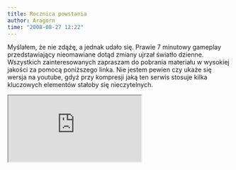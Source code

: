 ```yaml
---
title: Rocznica powstania
author: Aragorn
time: "2008-08-27 12:22"
---
```


Myślałem, że nie zdążę, a jednak udało się. Prawie 7 minutowy gameplay przedstawiający nieomawiane dotąd zmiany ujrzał światło dzienne.
Wszystkich zainteresowanych zapraszam do pobrania materiału w wysokiej jakości za pomocą poniższego linka.
Nie jestem pewien czy ukaże się wersja na youtube, gdyż przy kompresji jaką ten serwis stosuje kilka kluczowych elementów stałoby się nieczytelnych.

<iframe class="video" src="https://www.youtube.com/embed/2yJBGyVbrwk" allowfullscreen></iframe>